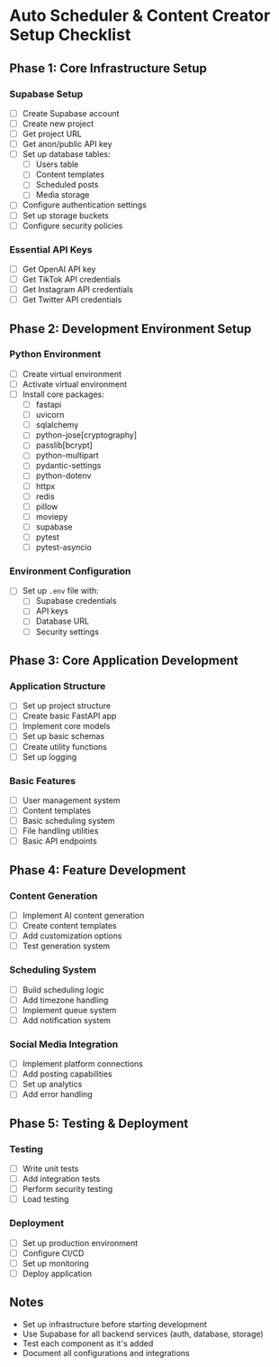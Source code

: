 # Auto Scheduler & Content Creator Setup Checklist

## Phase 1: Core Infrastructure Setup

### Supabase Setup
- [ ] Create Supabase account
- [ ] Create new project
- [ ] Get project URL
- [ ] Get anon/public API key
- [ ] Set up database tables:
  - [ ] Users table
  - [ ] Content templates
  - [ ] Scheduled posts
  - [ ] Media storage
- [ ] Configure authentication settings
- [ ] Set up storage buckets
- [ ] Configure security policies

### Essential API Keys
- [ ] Get OpenAI API key
- [ ] Get TikTok API credentials
- [ ] Get Instagram API credentials
- [ ] Get Twitter API credentials

## Phase 2: Development Environment Setup

### Python Environment
- [ ] Create virtual environment
- [ ] Activate virtual environment
- [ ] Install core packages:
  - [ ] fastapi
  - [ ] uvicorn
  - [ ] sqlalchemy
  - [ ] python-jose[cryptography]
  - [ ] passlib[bcrypt]
  - [ ] python-multipart
  - [ ] pydantic-settings
  - [ ] python-dotenv
  - [ ] httpx
  - [ ] redis
  - [ ] pillow
  - [ ] moviepy
  - [ ] supabase
  - [ ] pytest
  - [ ] pytest-asyncio

### Environment Configuration
- [ ] Set up `.env` file with:
  - [ ] Supabase credentials
  - [ ] API keys
  - [ ] Database URL
  - [ ] Security settings

## Phase 3: Core Application Development

### Application Structure
- [ ] Set up project structure
- [ ] Create basic FastAPI app
- [ ] Implement core models
- [ ] Set up basic schemas
- [ ] Create utility functions
- [ ] Set up logging

### Basic Features
- [ ] User management system
- [ ] Content templates
- [ ] Basic scheduling system
- [ ] File handling utilities
- [ ] Basic API endpoints

## Phase 4: Feature Development

### Content Generation
- [ ] Implement AI content generation
- [ ] Create content templates
- [ ] Add customization options
- [ ] Test generation system

### Scheduling System
- [ ] Build scheduling logic
- [ ] Add timezone handling
- [ ] Implement queue system
- [ ] Add notification system

### Social Media Integration
- [ ] Implement platform connections
- [ ] Add posting capabilities
- [ ] Set up analytics
- [ ] Add error handling

## Phase 5: Testing & Deployment

### Testing
- [ ] Write unit tests
- [ ] Add integration tests
- [ ] Perform security testing
- [ ] Load testing

### Deployment
- [ ] Set up production environment
- [ ] Configure CI/CD
- [ ] Set up monitoring
- [ ] Deploy application

## Notes
- Set up infrastructure before starting development
- Use Supabase for all backend services (auth, database, storage)
- Test each component as it's added
- Document all configurations and integrations 
